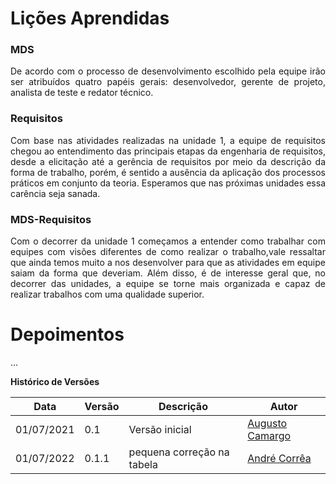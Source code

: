 # Lições Aprendidas

### MDS

<div>
    <p style="text-align: justify">De acordo com o processo de desenvolvimento escolhido pela equipe irão ser atribuídos quatro papéis gerais: desenvolvedor, gerente de projeto, analista de teste e redator técnico.</p>
</div>

### Requisitos

<div>
    <p style="text-align: justify">Com base nas atividades realizadas na unidade 1, a equipe de requisitos chegou ao entendimento das principais etapas da engenharia de requisitos, desde a elicitação até a gerência de requisitos por meio da descrição da forma de trabalho, porém, é sentido a ausência da aplicação dos processos práticos em conjunto da teoria. Esperamos que  nas próximas unidades essa carência seja sanada.</p>
</div>

### MDS-Requisitos

<div>
    <p style="text-align: justify">Com o decorrer da unidade 1 começamos a entender como trabalhar com equipes com visões diferentes de como realizar o trabalho,vale ressaltar que ainda temos muito a nos desenvolver para que as atividades em equipe saiam da forma que deveriam. Além disso, é de interesse geral que, no decorrer das unidades, a equipe se torne mais organizada e capaz de realizar trabalhos com uma qualidade superior.</p>
</div>

# Depoimentos

<p>...<p>

**Histórico de Versões**

| Data       | Versão | Descrição      | Autor                                             |
| ---------- | ------ | -------------- | ------------------------------------------------- |
| 01/07/2021 | 0.1    | Versão inicial | [Augusto Camargo](https://github.com/augustocrmg) |
| 01/07/2022 | 0.1.1  | pequena correção na tabela | [André Corrêa](https://github.com/dartmol203) |